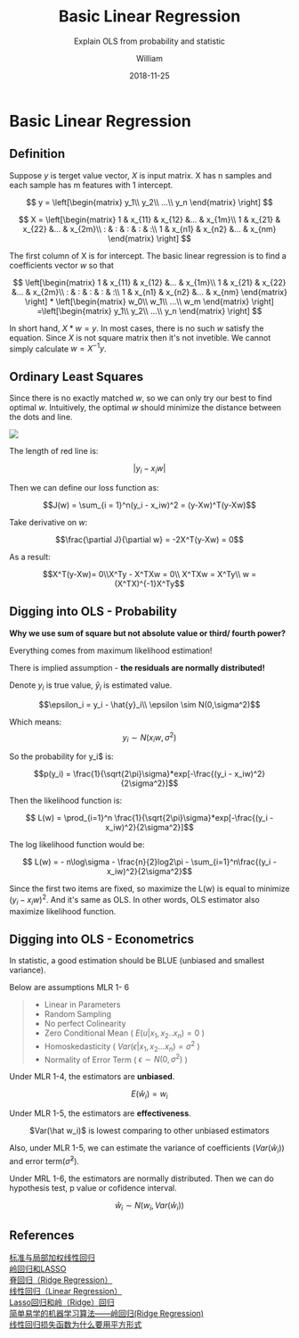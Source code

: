 ﻿---
layout:     post
title:      Basic Linear Regression 
subtitle:   Explain OLS from probability and statistic
date:       2018-11-25
author:     William
header-img: img/post-bg-regression.jpg
catalog: true
tags:
    - Regression
    - Math
---
<script type="text/x-mathjax-config">
  MathJax.Hub.Config({
    tex2jax: { 
      inlineMath: [['$','$'], ['\\(','\\)']],
      processEscapes: true
    }
  });
  </script>
<script type="text/javascript" async
  src="https://cdnjs.cloudflare.com/ajax/libs/mathjax/2.7.5/MathJax.js?config=TeX-MML-AM_CHTML">
</script>

# Basic Linear Regression
## Definition
Suppose $y$ is terget value vector, $X$ is input matrix. X has n samples and each sample has m features with 1 intercept.

$$
y = \left[\begin{matrix}
y_1\\
y_2\\
...\\
y_n
\end{matrix} 
\right]
$$


$$
X = \left[\begin{matrix}
1 & x_{11} & x_{12} &... & x_{1m}\\
1 & x_{21} & x_{22} &... & x_{2m}\\
: & : & : & : & :\\
1 & x_{n1} & x_{n2} &... & x_{nm}
\end{matrix} 
\right]
$$

The first column of X is for intercept. The basic linear regression is to find a coefficients vector $w$ so that 

$$
\left[\begin{matrix}
1 & x_{11} & x_{12} &... & x_{1m}\\
1 & x_{21} & x_{22} &... & x_{2m}\\
: & : & : & : & :\\
1 & x_{n1} & x_{n2} &... & x_{nm}
\end{matrix} 
\right] * 
\left[\begin{matrix}
w_0\\
w_1\\
...\\
w_m
\end{matrix} 
\right]
=\left[\begin{matrix}
y_1\\
y_2\\
...\\
y_n
\end{matrix} 
\right]
$$

In short hand, $X*w = y$. In most cases, there is no such $w$ satisfy the equation. Since $X$ is not square matrix then it's not invetible. We cannot simply calculate $w = X^{-1}y$.

## Ordinary Least Squares
Since there is no exactly matched $w$, so we can only try our best to find optimal $w$. Intuitively,  the optimal $w$ should minimize the distance between the dots and line.

![](http://www.sthda.com/english/sthda-upload/images/machine-learning-essentials/linear-regression.png)

The length of red line is:

$$ |y_i - x_iw|$$

Then we can define our loss function as:

$$J(w) = \sum_{i = 1}^n(y_i - x_iw)^2 = (y-Xw)^T(y-Xw)$$

Take derivative on $w$:

$$\frac{\partial J}{\partial w} = -2X^T(y-Xw) = 0$$

As a result:

$$X^T(y-Xw)= 0\\X^Ty - X^TXw = 0\\
X^TXw = X^Ty\\ w = (X^TX)^{-1}X^Ty$$

## Digging into OLS - Probability
**Why we use sum of square but not absolute value or third/ fourth power?** 

Everything comes from maximum likelihood estimation!

There is implied assumption - **the residuals are normally distributed!**

Denote $y_i$ is true value, $\hat{y}_i$ is estimated value.

$$\epsilon_i = y_i - \hat{y}_i\\ \epsilon \sim N(0,\sigma^2)$$

Which means:
$$y_i \sim N(x_iw,\sigma^2)$$

So the probability for y_i$ is:

$$p(y_i) = \frac{1}{\sqrt{2\pi}\sigma}*exp[-\frac{(y_i - x_iw)^2}{2\sigma^2}]$$

Then the likelihood function is:

$$ L(w) = \prod_{i=1}^n \frac{1}{\sqrt{2\pi}\sigma}*exp[-\frac{(y_i - x_iw)^2}{2\sigma^2}]$$

The log likelihood function would be:

$$ L(w) = - n\log\sigma - \frac{n}{2}log2\pi - \sum_{i=1}^n\frac{(y_i - x_iw)^2}{2\sigma^2}$$

Since the first two items are fixed, so maximize the L(w) is equal to minimize $(y_i - x_iw)^2$. And it's same as OLS. In other words, OLS estimator also maximize likelihood function.

## Digging into OLS - Econometrics
In statistic, a good estimation should be BLUE (unbiased and smallest variance).

Below are assumptions MLR 1- 6 

>- Linear in Parameters
>- Random Sampling
>- No perfect Colinearity
>- Zero Conditional Mean ( $E(u|x_1,x_2..x_n) = 0$ )
>- Homoskedasticity ( $Var(\epsilon|x_1,x_2...x_n) = \sigma^2$ )
>- Normality of Error Term ( $\epsilon \sim N(0,\sigma^2)$ )
  
Under MLR 1-4, the estimators are **unbiased**.

$$E(\hat w_i) = w_i$$

Under MLR 1-5, the estimators are **effectiveness**.

<center>$Var(\hat w_i)$ is lowest comparing to other unbiased estimators</center>

Also, under MLR 1-5, we can estimate the variance of coefficients ($Var(\hat w_i)$) and error term($\hat\sigma^2$).

Under MRL 1-6, the estimators are normally distributed. Then we can do hypothesis test, p value or cofidence interval.

$$\hat w_i \sim N(w_i,Var(\hat w_i))$$









## References
[标准与局部加权线性回归](https://zhuanlan.zhihu.com/p/30422174)  
[岭回归和LASSO](https://zhuanlan.zhihu.com/p/30535220)  
[脊回归（Ridge Regression）](https://blog.csdn.net/daunxx/article/details/51578787)  
[线性回归（Linear Regression）](https://blog.csdn.net/daunxx/article/details/51556677)  
[Lasso回归和岭（Ridge）回归](https://blog.csdn.net/qq_30981697/article/details/71438636)  
[简单易学的机器学习算法——岭回归(Ridge Regression)](https://blog.csdn.net/google19890102/article/details/27228279)  
[线性回归损失函数为什么要用平方形式](https://blog.csdn.net/saltriver/article/details/57544704)  




